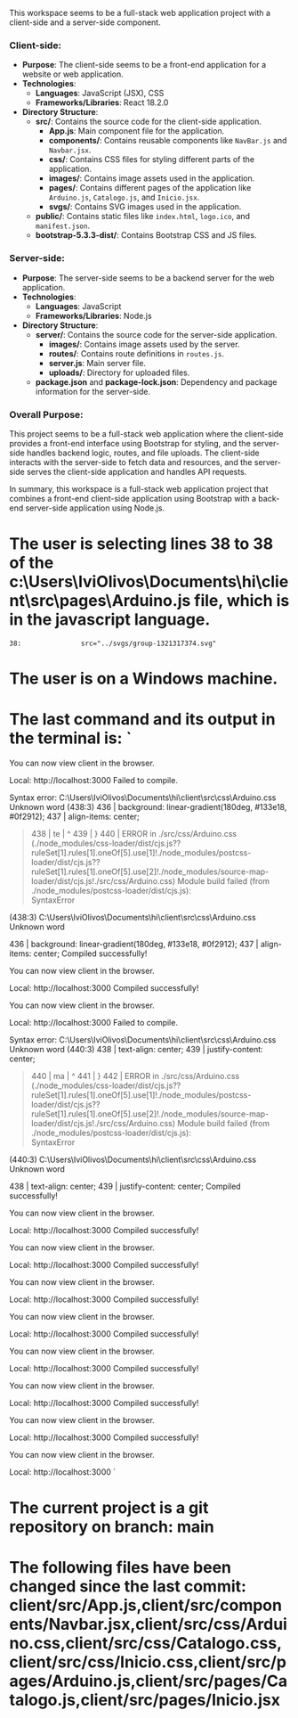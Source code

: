 This workspace seems to be a full-stack web application project with a client-side and a server-side component.

### Client-side:
- **Purpose**: The client-side seems to be a front-end application for a website or web application.
- **Technologies**:
  - **Languages**: JavaScript (JSX), CSS
  - **Frameworks/Libraries**: React 18.2.0
- **Directory Structure**:
  - **src/**: Contains the source code for the client-side application.
    - **App.js**: Main component file for the application.
    - **components/**: Contains reusable components like `NavBar.js` and `Navbar.jsx`.
    - **css/**: Contains CSS files for styling different parts of the application.
    - **images/**: Contains image assets used in the application.
    - **pages/**: Contains different pages of the application like `Arduino.js`, `Catalogo.js`, and `Inicio.jsx`.
    - **svgs/**: Contains SVG images used in the application.
  - **public/**: Contains static files like `index.html`, `logo.ico`, and `manifest.json`.
  - **bootstrap-5.3.3-dist/**: Contains Bootstrap CSS and JS files.

### Server-side:
- **Purpose**: The server-side seems to be a backend server for the web application.
- **Technologies**:
  - **Languages**: JavaScript
  - **Frameworks/Libraries**: Node.js
- **Directory Structure**:
  - **server/**: Contains the source code for the server-side application.
    - **images/**: Contains image assets used by the server.
    - **routes/**: Contains route definitions in `routes.js`.
    - **server.js**: Main server file.
    - **uploads/**: Directory for uploaded files.
  - **package.json** and **package-lock.json**: Dependency and package information for the server-side.

### Overall Purpose:
This project seems to be a full-stack web application where the client-side provides a front-end interface using Bootstrap for styling, and the server-side handles backend logic, routes, and file uploads. The client-side interacts with the server-side to fetch data and resources, and the server-side serves the client-side application and handles API requests.

In summary, this workspace is a full-stack web application project that combines a front-end client-side application using Bootstrap with a back-end server-side application using Node.js.
# The user is selecting lines 38 to 38 of the c:\Users\IviOlivos\Documents\hi\client\src\pages\Arduino.js file, which is in the javascript language.

```
38:               src="../svgs/group-1321317374.svg" 
```



# The user is on a Windows machine.

# The last command and its output in the terminal is: `
You can now view client in the browser.

  Local:            http://localhost:3000
Failed to compile.

Syntax error: C:\Users\IviOlivos\Documents\hi\client\src\css\Arduino.css Unknown word (438:3)
  436 |   background: linear-gradient(180deg, #133e18, #0f2912);
  437 |   align-items: center;
> 438 |   te
      |   ^
  439 | }
  440 |
ERROR in ./src/css/Arduino.css (./node_modules/css-loader/dist/cjs.js??ruleSet[1].rules[1].oneOf[5].use[1]!./node_modules/postcss-loader/dist/cjs.js??ruleSet[1].rules[1].oneOf[5].use[2]!./node_modules/source-map-loader/dist/cjs.js!./src/css/Arduino.css)
Module build failed (from ./node_modules/postcss-loader/dist/cjs.js):        
SyntaxError

(438:3) C:\Users\IviOlivos\Documents\hi\client\src\css\Arduino.css Unknown word

  436 |   background: linear-gradient(180deg, #133e18, #0f2912);
  437 |   align-items: center;
Compiled successfully!

You can now view client in the browser.

  Local:            http://localhost:3000
Compiled successfully!

You can now view client in the browser.

  Local:            http://localhost:3000
Failed to compile.

Syntax error: C:\Users\IviOlivos\Documents\hi\client\src\css\Arduino.css Unknown word (440:3)
  438 |   text-align: center;
  439 |   justify-content: center;
> 440 |   ma
      |   ^
  441 | }
  442 |
ERROR in ./src/css/Arduino.css (./node_modules/css-loader/dist/cjs.js??ruleSet[1].rules[1].oneOf[5].use[1]!./node_modules/postcss-loader/dist/cjs.js??ruleSet[1].rules[1].oneOf[5].use[2]!./node_modules/source-map-loader/dist/cjs.js!./src/css/Arduino.css)
Module build failed (from ./node_modules/postcss-loader/dist/cjs.js):        
SyntaxError

(440:3) C:\Users\IviOlivos\Documents\hi\client\src\css\Arduino.css Unknown word

  438 |   text-align: center;
  439 |   justify-content: center;
Compiled successfully!

You can now view client in the browser.

  Local:            http://localhost:3000
Compiled successfully!

You can now view client in the browser.

  Local:            http://localhost:3000
Compiled successfully!

You can now view client in the browser.

  Local:            http://localhost:3000
Compiled successfully!

You can now view client in the browser.

  Local:            http://localhost:3000
Compiled successfully!

You can now view client in the browser.

  Local:            http://localhost:3000
Compiled successfully!

You can now view client in the browser.

  Local:            http://localhost:3000
Compiled successfully!

You can now view client in the browser.

  Local:            http://localhost:3000
Compiled successfully!

You can now view client in the browser.

  Local:            http://localhost:3000
`
# The current project is a git repository on branch: main
# The following files have been changed since the last commit: client/src/App.js,client/src/components/Navbar.jsx,client/src/css/Arduino.css,client/src/css/Catalogo.css,client/src/css/Inicio.css,client/src/pages/Arduino.js,client/src/pages/Catalogo.js,client/src/pages/Inicio.jsx

